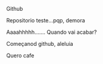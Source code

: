 Github

Repositorio teste...pqp, demora

Aaaahhhhh.......
Quando vai acabar?

Começanod github, aleluia

Quero cafe